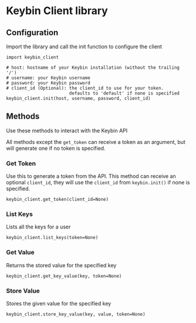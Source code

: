 # Keybin Client library

## Configuration

Import the library and call the init function to configure the client
    
    import keybin_client
    
    # host: hostname of your Keybin installation (without the trailing '/')
    # username: your Keybin username
    # password: your Keybin password
    # client_id (Optional): the client_id to use for your token. 
                            defaults to 'default' if none is specified
    keybin_client.init(host, username, password, client_id)
        
## Methods

Use these methods to interact with the Keybin API

All methods except the `get_token` can receive a token as an argument, 
but will generate one if no token is specified.

### Get Token

Use this to generate a token from the API. This method can receive an optional `client_id`, they will use 
the `client_id` from `keybin.init()` if none is specified.

    keybin_client.get_token(client_id=None)
    
### List Keys

Lists all the keys for a user

    keybin_client.list_keys(token=None)

### Get Value

Returns the stored value for the specified key

    keybin_client.get_key_value(key, token=None)

### Store Value

Stores the given value for the specified key

    keybin_client.store_key_value(key, value, token=None)

